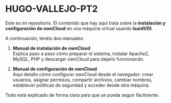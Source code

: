# HUGO-VALLEJO-PT2

Este es mi repositorio. El contenido que hay aquí trata sobre la **instalación y configuración de ownCloud** en una máquina virtual usando **IsardVDI**.

A continuación, tenéis dos manuales:

1. **Manual de instalación de ownCloud**  
   Explica paso a paso cómo preparar el sistema, instalar Apache2, MySQL, PHP y descargar ownCloud para dejarlo funcionando.

2. **Manual de configuración de ownCloud**  
   Aquí detallo cómo configurar ownCloud desde el navegador: crear usuarios, asignar permisos, compartir archivos, cambiar nombres, establecer políticas de seguridad y acceder desde otra máquina.

Todo está explicado de forma clara para que se pueda seguir fácilmente.
